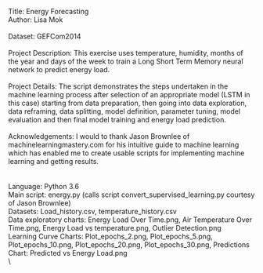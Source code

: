 Title: Energy Forecasting\
Author: Lisa Mok\
\
Dataset: GEFCom2014\
\
Project Description: This exercise uses temperature, humidity, months of the year and days of the week to train a Long Short Term Memory neural network to predict energy load. \
\
Project Details: The script demonstrates the steps undertaken in the machine learning process after selection of an appropriate model (LSTM in this case) starting from data preparation, then going into data exploration, data reframing, data splitting, model definition, parameter tuning, model evaluation and then final model training and energy load prediction.\
\
Acknowledgements: I would to thank Jason Brownlee of machinelearningmastery.com for his intuitive guide to machine learning which has enabled me to create usable scripts for implementing machine learning and getting results.\
\
\
Language: Python 3.6\
Main script: energy.py (calls script convert_supervised_learning.py courtesy of Jason Brownlee)\
Datasets: Load_history.csv, temperature_history.csv\
Data exploratory charts: Energy Load Over Time.png, Air Temperature Over Time.png, Energy Load vs temperature.png, Outlier Detection.png\
Learning Curve Charts: Plot_epochs_2.png, Plot_epochs_5.png, Plot_epochs_10.png, Plot_epochs_20.png, Plot_epochs_30.png,
Predictions Chart: Predicted vs Energy Load.png\
\

